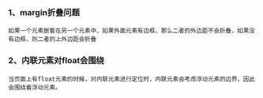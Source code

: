 ### 1、margin折叠问题
	如果一个元素嵌套在另一个元素中，如果外面元素有边框，那么二者的外边距不会折叠，如果没有边框，则二者的上外边距会折叠
### 2、内联元素对float会围绕
	当页面上有float元素的时候，对内联元素进行定位时，内联元素会考虑浮动元素的边界，因此会围绕着浮动元素。
